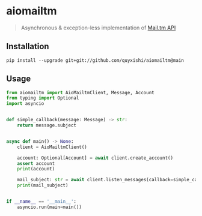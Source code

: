 # aiomailtm
> Asynchronous & exception-less implementation of [Mail.tm API](https://docs.mail.tm/)

## Installation
```shell
pip install --upgrade git+git://github.com/quyxishi/aiomailtm@main
```

## Usage
```python
from aiomailtm import AioMailtmClient, Message, Account
from typing import Optional
import asyncio


def simple_callback(message: Message) -> str:
    return message.subject


async def main() -> None:
    client = AioMailtmClient()

    account: Optional[Account] = await client.create_account()
    assert account
    print(account)

    mail_subject: str = await client.listen_messages(callback=simple_callback)
    print(mail_subject)


if __name__ == '__main__':
    asyncio.run(main=main())
```
